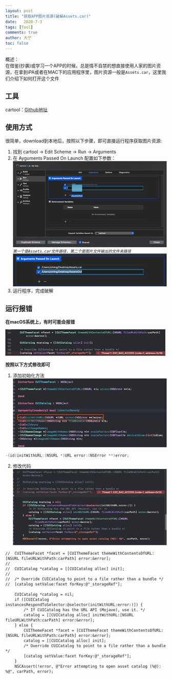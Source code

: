 ```yaml
---
layout: post
title: "获取APP图片资源(破解Assets.car)"
date:   2020-7-3
tags: [Tool]
comments: true
author: 大宁
toc: false
---
```


概述：<br>
在借鉴(抄袭)或学习一个APP的时候，总是情不自禁的想直接使用人家的图片资源，在拿到iPA或者在MAC下的应用程序里，图片资源一般是`Assets.car`，这里我们介绍下如何打开这个文件

<!-- more -->

## 工具

cartool：[Github地址](https://github.com/steventroughtonsmith/cartool)

## 使用方式

很简单，download到本地后，按照以下步骤，即可直接运行程序获取图片资源:

1. 找到 cartool -> Edit Scheme -> Run -> Arguments 
2. 在 Ayguments Passed On Launch 配置如下参数：
![拖拽](../images/AssetsCar/addArguments.png)
*`第一个是Assets.car文件路径，第二个是图片文件输出的文件夹路径`*
![参数](../images/AssetsCar/addArguments2.png)
3. 运行程序，完成破解

## 运行报错

**在macOS系统上，有时可能会报错**

![报错](../images/AssetsCar/assetsError.png)

**按照以下方式修改即可**

1. 添加初始化方法
![示例](../images/AssetsCar/fixError1.png)
```objectivec
-(id)initWithURL:(NSURL *)URL error:(NSError **)error;
```
2. 修改代码
![示例](../images/AssetsCar/fixError2.png)
```objc
//	CUIThemeFacet *facet = [CUIThemeFacet themeWithContentsOfURL:[NSURL fileURLWithPath:carPath] error:&error];
//
//	CUICatalog *catalog = [[CUICatalog alloc] init];
//
//	/* Override CUICatalog to point to a file rather than a bundle */
//	[catalog setValue:facet forKey:@"_storageRef"];
	
    CUICatalog *catalog = nil;
    if ([CUICatalog instancesRespondToSelector:@selector(initWithURL:error:)]) {
        /* If CUICatalog has the URL API (Mojave), use it. */
        catalog = [[CUICatalog alloc] initWithURL:[NSURL fileURLWithPath:carPath] error:&error];
    } else {
        CUIThemeFacet *facet = [CUIThemeFacet themeWithContentsOfURL:[NSURL fileURLWithPath:carPath] error:&error];
        catalog = [[CUICatalog alloc] init];
        /* Override CUICatalog to point to a file rather than a bundle */
        [catalog setValue:facet forKey:@"_storageRef"];
    }
    NSCAssert(!error, @"Error attempting to open asset catalog (%@): %@", carPath, error);
```

